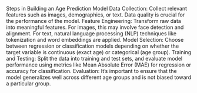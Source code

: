 Steps in Building an Age Prediction Model
Data Collection: Collect relevant features such as images, demographics, or text. Data quality is crucial for the performance of the model.
Feature Engineering: Transform raw data into meaningful features. For images, this may involve face detection and alignment. For text, natural language processing (NLP) techniques like tokenization and word embeddings are applied.
Model Selection: Choose between regression or classification models depending on whether the target variable is continuous (exact age) or categorical (age group).
Training and Testing: Split the data into training and test sets, and evaluate model performance using metrics like Mean Absolute Error (MAE) for regression or accuracy for classification.
Evaluation: It’s important to ensure that the model generalizes well across different age groups and is not biased toward a particular group.
